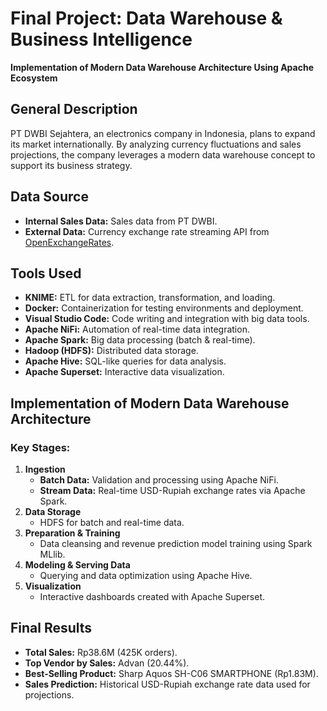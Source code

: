 # Final Project: Data Warehouse & Business Intelligence

**Implementation of Modern Data Warehouse Architecture Using Apache Ecosystem**

## General Description
PT DWBI Sejahtera, an electronics company in Indonesia, plans to expand its market internationally. By analyzing currency fluctuations and sales projections, the company leverages a modern data warehouse concept to support its business strategy.

## Data Source
- **Internal Sales Data:** Sales data from PT DWBI.
- **External Data:** Currency exchange rate streaming API from [OpenExchangeRates](https://openexchangerates.org/).

## Tools Used
- **KNIME:** ETL for data extraction, transformation, and loading.
- **Docker:** Containerization for testing environments and deployment.
- **Visual Studio Code:** Code writing and integration with big data tools.
- **Apache NiFi:** Automation of real-time data integration.
- **Apache Spark:** Big data processing (batch & real-time).
- **Hadoop (HDFS):** Distributed data storage.
- **Apache Hive:** SQL-like queries for data analysis.
- **Apache Superset:** Interactive data visualization.

## Implementation of Modern Data Warehouse Architecture
### Key Stages:
1. **Ingestion**
   - **Batch Data:** Validation and processing using Apache NiFi.
   - **Stream Data:** Real-time USD-Rupiah exchange rates via Apache Spark.
2. **Data Storage**
   - HDFS for batch and real-time data.
3. **Preparation & Training**
   - Data cleansing and revenue prediction model training using Spark MLlib.
4. **Modeling & Serving Data**
   - Querying and data optimization using Apache Hive.
5. **Visualization**
   - Interactive dashboards created with Apache Superset.

## Final Results
- **Total Sales:** Rp38.6M (425K orders).
- **Top Vendor by Sales:** Advan (20.44%).
- **Best-Selling Product:** Sharp Aquos SH-C06 SMARTPHONE (Rp1.83M).
- **Sales Prediction:** Historical USD-Rupiah exchange rate data used for projections.
